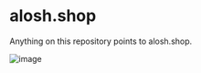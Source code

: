 # alosh.shop
Anything on this repository points to alosh.shop.

![image](https://github.com/aloshTM/alosh.shop/assets/74996153/c860320a-2927-4eb0-829e-d8e7ce5073a8)

